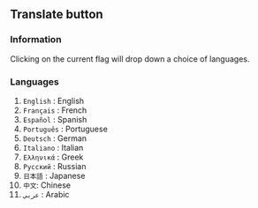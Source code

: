 ## Translate button

### Information

Clicking on the current flag will drop down a choice of languages.

### Languages

1. `English` : English
2. `Français` : French
3. `Español` : Spanish
4. `Português` : Portuguese
5. `Deutsch` : German
6. `Italiano` : Italian
7. `Ελληνικά` : Greek
8. `Русский` : Russian
9. `日本語` : Japanese
10. `中文`: Chinese
11. `عربي` : Arabic